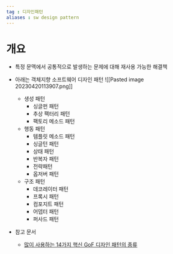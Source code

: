 ```yaml
---
tag : 디자인패턴
aliases : sw design pattern
---
```

# 개요
- 특정 문맥에서 공통적으로 발생하는 문제에 대해 재사용 가능한 해결책
- 아래는 객체지향 소프트웨어 디자인 패턴
  ![[Pasted image 20230420113907.png]]
	- 생성 패턴
		- 싱글펀 패턴
		- 추상 팩터리 패턴
		- 팩토리 메소드 패턴
	- 행동 패턴
		- 템플릿 메소드 패턴
		- 싱글턴 패턴
		- 상태 패턴
		- 반복자 패턴
		- 전략패턴
		- 옵저버 패턴
	- 구조 패턴
		- 데코레이터 패턴
		- 프록시 패턴
		- 컴포지트 패턴
		- 어뎁터 패턴
		- 퍼사드 패턴

- 참고 문서
	- [많이 사용하는 14가지 핵신 GoF 디자인 패턴의 종류](https://www.hanbit.co.kr/channel/category/category_view.html?cms_code=CMS8616098823)


